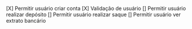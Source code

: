 [X] Permitir usuário criar conta
[X] Validação de usuário
[] Permitir usuário realizar depósito
[] Permitir usuário realizar saque
[] Permitir usuário ver extrato bancário